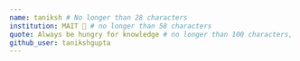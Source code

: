 ```yaml
---
name: taniksh # No longer than 28 characters
institution: MAIT 🚩 # no longer than 58 characters
quote: Always be hungry for knowledge # no longer than 100 characters, avoid using quotes(") to guarantee the format remains the same.
github_user: tanikshgupta
---
```

